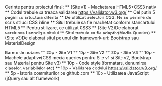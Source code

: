 Cerinte pentru proiectul final:
** (Site v1) - Machetarea HTML5+CSS3 nativ
** Codul trebuie sa treaca validarea https://validator.w3.org/
** Cel putin 5 pagini cu srtuctura diferita
** De ultilizat selectori CSS. Nu se permite de scris stiluci CSS inline
** Situl trebuie sa fie machetat conform standartului HTML5
** Pentru stilizare, de utilizat CSS3 
** (Site V2)De elaborat versiunea Lanndig a sitului
** Situl trebuie sa fie adaptiv(Media Queries)
** (Site v3)De elaborat situl pe unul din framework-uri: Bootstrap sau MaterialDesign

Barem de notare:
**  25p - Site V1
**  10p - Site V2
**  20p - Site V3
**  10p - Machete adaptive(CSS media queries pentru Site v1 si Site v2, Bootstrap sau Material pentru Site v3)
**  10p - Code style (formatare, denumirea claselor, variabilelor etc)
**  10p - Validarea codului https://validator.w3.org/
**   5p - Istoria commiturilor pe github.com
**  10p - Utilizarea JavaScript (jQuery sau alt framework)
